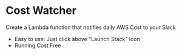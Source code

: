 # Cost Watcher

Create a Lambda function that notifies daily AWS Cost to your Slack

- Easy to use: Just click above "Launch Stack" Icon
- Running Cost Free
